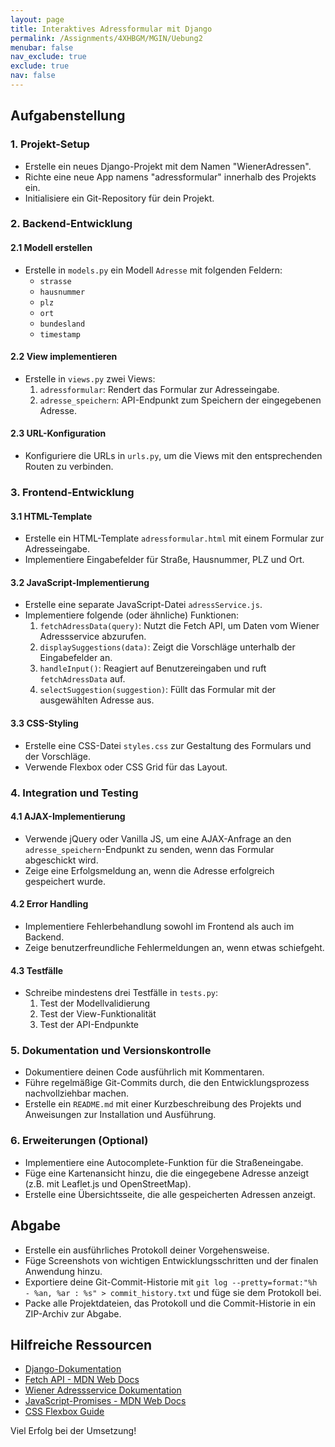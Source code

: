 ```yaml
---
layout: page
title: Interaktives Adressformular mit Django
permalink: /Assignments/4XHBGM/MGIN/Uebung2
menubar: false
nav_exclude: true
exclude: true
nav: false
---
```



## Aufgabenstellung

### 1. Projekt-Setup

- Erstelle ein neues Django-Projekt mit dem Namen "WienerAdressen".
- Richte eine neue App namens "adressformular" innerhalb des Projekts ein.
- Initialisiere ein Git-Repository für dein Projekt.

### 2. Backend-Entwicklung

#### 2.1 Modell erstellen
- Erstelle in `models.py` ein Modell `Adresse` mit folgenden Feldern:
  - `strasse` 
  - `hausnummer` 
  - `plz` 
  - `ort` 
  - `bundesland`
  - `timestamp`

#### 2.2 View implementieren
- Erstelle in `views.py` zwei Views:
  1. `adressformular`: Rendert das Formular zur Adresseingabe.
  2. `adresse_speichern`: API-Endpunkt zum Speichern der eingegebenen Adresse.

#### 2.3 URL-Konfiguration
- Konfiguriere die URLs in `urls.py`, um die Views mit den entsprechenden Routen zu verbinden.

### 3. Frontend-Entwicklung

#### 3.1 HTML-Template
- Erstelle ein HTML-Template `adressformular.html` mit einem Formular zur Adresseingabe.
- Implementiere Eingabefelder für Straße, Hausnummer, PLZ und Ort.

#### 3.2 JavaScript-Implementierung
- Erstelle eine separate JavaScript-Datei `adressService.js`.
- Implementiere folgende (oder ähnliche) Funktionen:
  1. `fetchAdressData(query)`: Nutzt die Fetch API, um Daten vom Wiener Adressservice abzurufen.
  2. `displaySuggestions(data)`: Zeigt die Vorschläge unterhalb der Eingabefelder an.
  3. `handleInput()`: Reagiert auf Benutzereingaben und ruft `fetchAdressData` auf.
  4. `selectSuggestion(suggestion)`: Füllt das Formular mit der ausgewählten Adresse aus.

#### 3.3 CSS-Styling
- Erstelle eine CSS-Datei `styles.css` zur Gestaltung des Formulars und der Vorschläge.
- Verwende Flexbox oder CSS Grid für das Layout.

### 4. Integration und Testing

#### 4.1 AJAX-Implementierung
- Verwende jQuery oder Vanilla JS, um eine AJAX-Anfrage an den `adresse_speichern`-Endpunkt zu senden, wenn das Formular abgeschickt wird.
- Zeige eine Erfolgsmeldung an, wenn die Adresse erfolgreich gespeichert wurde.

#### 4.2 Error Handling
- Implementiere Fehlerbehandlung sowohl im Frontend als auch im Backend.
- Zeige benutzerfreundliche Fehlermeldungen an, wenn etwas schiefgeht.

#### 4.3 Testfälle
- Schreibe mindestens drei Testfälle in `tests.py`:
  1. Test der Modellvalidierung
  2. Test der View-Funktionalität
  3. Test der API-Endpunkte

### 5. Dokumentation und Versionskontrolle

- Dokumentiere deinen Code ausführlich mit Kommentaren.
- Führe regelmäßige Git-Commits durch, die den Entwicklungsprozess nachvollziehbar machen.
- Erstelle ein `README.md` mit einer Kurzbeschreibung des Projekts und Anweisungen zur Installation und Ausführung.

### 6. Erweiterungen (Optional)

- Implementiere eine Autocomplete-Funktion für die Straßeneingabe.
- Füge eine Kartenansicht hinzu, die die eingegebene Adresse anzeigt (z.B. mit Leaflet.js und OpenStreetMap).
- Erstelle eine Übersichtsseite, die alle gespeicherten Adressen anzeigt.

## Abgabe

- Erstelle ein ausführliches Protokoll deiner Vorgehensweise.
- Füge Screenshots von wichtigen Entwicklungsschritten und der finalen Anwendung hinzu.
- Exportiere deine Git-Commit-Historie mit `git log --pretty=format:"%h - %an, %ar : %s" > commit_history.txt` und füge sie dem Protokoll bei.
- Packe alle Projektdateien, das Protokoll und die Commit-Historie in ein ZIP-Archiv zur Abgabe.

## Hilfreiche Ressourcen

- [Django-Dokumentation](https://docs.djangoproject.com/)
- [Fetch API - MDN Web Docs](https://developer.mozilla.org/en-US/docs/Web/API/Fetch_API)
- [Wiener Adressservice Dokumentation](https://digitales.wien.gv.at/wp-content/uploads/sites/47/2019/01/adressservice-doku.pdf)
- [JavaScript-Promises - MDN Web Docs](https://developer.mozilla.org/en-US/docs/Web/JavaScript/Reference/Global_Objects/Promise)
- [CSS Flexbox Guide](https://css-tricks.com/snippets/css/a-guide-to-flexbox/)

Viel Erfolg bei der Umsetzung!